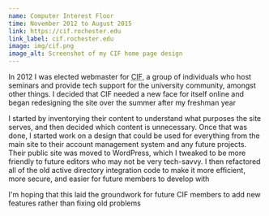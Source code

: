 ```yaml
---
name: Computer Interest Floor
time: November 2012 to August 2015
link: https://cif.rochester.edu
link_label: cif.rochester.edu
image: img/cif.png
image_alt: Screenshot of my CIF home page design
---
```


In 2012 I was elected webmaster for <abbr title="Computer Interest Floor">CIF</abbr>, a group of individuals who host seminars and provide tech support for the university community, amongst other things. I decided that CIF needed a new face for itself online and began redesigning the site over the summer after my freshman year

I started by inventorying their content to understand what purposes the site serves, and then decided which content is unnecessary. Once that was done, I started work on a design that could be used for everything from the main site to their account management system and any future projects. Their public site was moved to WordPress, which I tweaked to be more friendly to future editors who may not be very tech-savvy. I then refactored all of the old active directory integration code to make it more efficient, more secure, and easier for future members to develop with

I'm hoping that this laid the groundwork for future CIF members to add new features rather than fixing old problems

